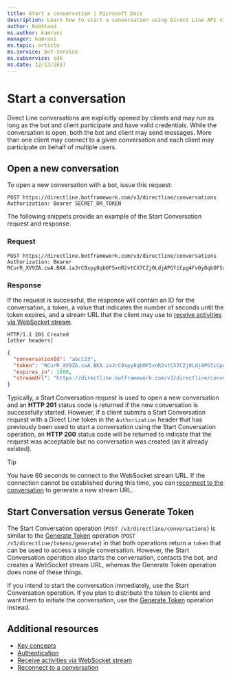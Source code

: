 ```yaml
---
title: Start a conversation | Microsoft Docs
description: Learn how to start a conversation using Direct Line API v3.0. 
author: RobStand
ms.author: kamrani
manager: kamrani
ms.topic: article
ms.service: bot-service
ms.subservice: sdk
ms.date: 12/13/2017
---
```


# Start a conversation

Direct Line conversations are explicitly opened by clients and may run as long as the bot and client participate and have valid credentials. While the conversation is open, both the bot and client may send messages. More than one client may connect to a given conversation and each client may participate on behalf of multiple users.

## Open a new conversation

To open a new conversation with a bot, issue this request:

```http
POST https://directline.botframework.com/v3/directline/conversations
Authorization: Bearer SECRET_OR_TOKEN
```

The following snippets provide an example of the Start Conversation request and response.

### Request

```http
POST https://directline.botframework.com/v3/directline/conversations
Authorization: Bearer RCurR_XV9ZA.cwA.BKA.iaJrC8xpy8qbOF5xnR2vtCX7CZj0LdjAPGfiCpg4Fv0y8qbOF5xPGfiCpg4Fv0y8qqbOF5x8qbOF5xn
```

### Response

If the request is successful, the response will contain an ID for the conversation, a token, a value that indicates the number of seconds until the token expires, and a stream URL that the client may use to [receive activities via WebSocket stream](bot-framework-rest-direct-line-3-0-receive-activities.md#connect-via-websocket).

```http
HTTP/1.1 201 Created
[other headers]
```

```json
{
  "conversationId": "abc123",
  "token": "RCurR_XV9ZA.cwA.BKA.iaJrC8xpy8qbOF5xnR2vtCX7CZj0LdjAPGfiCpg4Fv0y8qbOF5xPGfiCpg4Fv0y8qqbOF5x8qbOF5xn",
  "expires_in": 1800,
  "streamUrl": "https://directline.botframework.com/v3/directline/conversations/abc123/stream?t=RCurR_XV9ZA.cwA..."
}
```

Typically, a Start Conversation request is used to open a new conversation and an **HTTP 201** status code is returned if the new conversation is successfully started. However, if a client submits a Start Conversation request with a Direct Line token in the `Authorization` header that has previously been used to start a conversation using the Start Conversation operation, an **HTTP 200** status code will be returned to indicate that the request was acceptable but no conversation was created (as it already existed).

> [!TIP]
> You have 60 seconds to connect to the WebSocket stream URL. If the connection cannot be established during this time, you can [reconnect to the conversation](bot-framework-rest-direct-line-3-0-reconnect-to-conversation.md) to generate a new stream URL.

## Start Conversation versus Generate Token

The Start Conversation operation (`POST /v3/directline/conversations`) is similar to the [Generate Token](bot-framework-rest-direct-line-3-0-authentication.md#generate-token) operation (`POST /v3/directline/tokens/generate`) in that both operations return a `token` that can be used to access a single conversation. However, the Start Conversation operation also starts the conversation, contacts the bot, and creates a WebSocket stream URL, whereas the Generate Token operation does none of these things. 

If you intend to start the conversation immediately, use the Start Conversation operation. If you plan to distribute the token to clients and want them to initiate the conversation, use the [Generate Token](bot-framework-rest-direct-line-3-0-authentication.md#generate-token) operation instead. 

## Additional resources

- [Key concepts](bot-framework-rest-direct-line-3-0-concepts.md)
- [Authentication](bot-framework-rest-direct-line-3-0-authentication.md)
- [Receive activities via WebSocket stream](bot-framework-rest-direct-line-3-0-receive-activities.md#connect-via-websocket)
- [Reconnect to a conversation](bot-framework-rest-direct-line-3-0-reconnect-to-conversation.md)